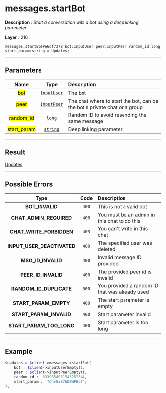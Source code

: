 # messages.startBot

**Description** : *Start a conversation with a bot using a deep linking parameter*

**Layer** : 216

```tl
messages.startBot#e6df7378 bot:InputUser peer:InputPeer random_id:long start_param:string = Updates;
```

---

## Parameters

| Name | Type | Description |
| :---: | :---: | :--- |
| <mark>bot</mark> | [`InputUser`](type/InputUser) | The bot |
| <mark>peer</mark> | [`InputPeer`](type/InputPeer) | The chat where to start the bot, can be the bot's private chat or a group |
| <mark>random_id</mark> | [`long`](type/long) | Random ID to avoid resending the same message |
| <mark>start_param</mark> | [`string`](type/string) | Deep linking parameter |

---

## Result

[Updates](type/Updates)

---

## Possible Errors

| Type | Code | Description |
| :---: | :---: | :--- |
| **BOT_INVALID** | `400` | This is not a valid bot |
| **CHAT_ADMIN_REQUIRED** | `400` | You must be an admin in this chat to do this |
| **CHAT_WRITE_FORBIDDEN** | `403` | You can't write in this chat |
| **INPUT_USER_DEACTIVATED** | `400` | The specified user was deleted |
| **MSG_ID_INVALID** | `400` | Invalid message ID provided |
| **PEER_ID_INVALID** | `400` | The provided peer id is invalid |
| **RANDOM_ID_DUPLICATE** | `500` | You provided a random ID that was already used |
| **START_PARAM_EMPTY** | `400` | The start parameter is empty |
| **START_PARAM_INVALID** | `400` | Start parameter invalid |
| **START_PARAM_TOO_LONG** | `400` | Start parameter is too long |

---

## Example

```php
$updates = $client->messages->startBot(
	bot : $client->inputUserEmpty(),
	peer : $client->inputPeerEmpty(),
	random_id : -6339354951545252344,
	start_param : 'TChvGi87bDBWFEof',
);
```